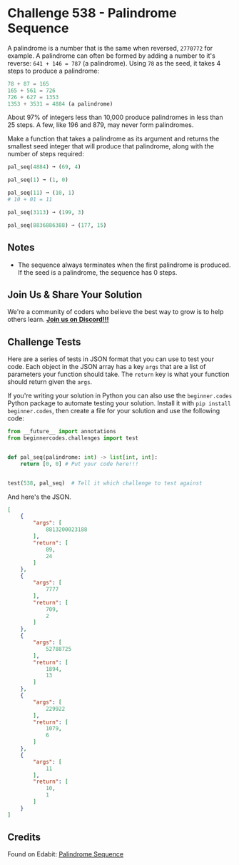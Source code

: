 # Challenge 538 - Palindrome Sequence

A palindrome is a number that is the same when reversed, `2770772` for example. A palindrome can often be formed by adding a number to it's reverse: `641 + 146 = 787` (a palindrome). Using `78` as the seed, it takes 4 steps to produce a palindrome:
```python
78 + 87 = 165
165 + 561 = 726
726 + 627 = 1353
1353 + 3531 = 4884 (a palindrome)
```
About 97% of integers less than 10,000 produce palindromes in less than 25 steps. A few, like 196 and 879, may never form palindromes.

Make a function that takes a palindrome as its argument and returns the smallest seed integer that will produce that palindrome, along with the number of steps required:
```python
pal_seq(4884) ➞ (69, 4)

pal_seq(1) ➞ (1, 0)

pal_seq(11) ➞ (10, 1)
# 10 + 01 = 11

pal_seq(3113) ➞ (199, 3)

pal_seq(8836886388) ➞ (177, 15)
```
## Notes

- The sequence always terminates when the first palindrome is produced. If the seed is a palindrome, the sequence has 0 steps.

## Join Us & Share Your Solution

We're a community of coders who believe the best way to grow is to help others learn. **[Join us on Discord!!!](https://discord.gg/sfHykntuGy)**

## Challenge Tests

Here are a series of tests in JSON format that you can use to test your code. Each object in the JSON array has a key `args` that are a list of parameters your function should take. The `return` key is what your function should return given the `args`. 

If you're writing your solution in Python you can also use the `beginner.codes` Python package to automate testing your solution. Install it with `pip install beginner.codes`, then create a file for your solution and use the following code:
```python
from __future__ import annotations
from beginnercodes.challenges import test


def pal_seq(palindrome: int) -> list[int, int]:
    return [0, 0] # Put your code here!!!


test(538, pal_seq)  # Tell it which challenge to test against
```
And here's the JSON.
```json
[
    {
        "args": [
            8813200023188
        ],
        "return": [
            89,
            24
        ]
    },
    {
        "args": [
            7777
        ],
        "return": [
            709,
            2
        ]
    },
    {
        "args": [
            52788725
        ],
        "return": [
            1894,
            13
        ]
    },
    {
        "args": [
            229922
        ],
        "return": [
            1079,
            6
        ]
    },
    {
        "args": [
            11
        ],
        "return": [
            10,
            1
        ]
    }
]
```
## Credits

Found on Edabit: [Palindrome Sequence](https://edabit.com/challenge/CYReZKzYxNBDs7Kce)
